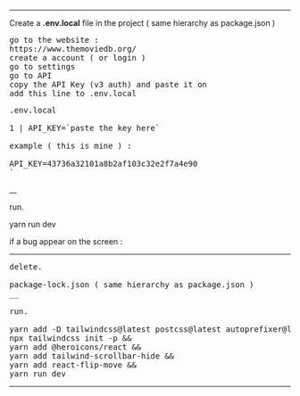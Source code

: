 ___

Create a 
**.env.local**
file in the project ( same hierarchy as package.json ) 

<pre>
go to the website : 
https://www.themoviedb.org/ 
create a account ( or login ) 
go to settings 
go to API 
copy the API Key (v3 auth) and paste it on
add this line to .env.local
</pre>

<pre>.env.local 

1 | API_KEY=`paste the key here`

example ( this is mine ) : 

API_KEY=43736a32101a8b2af103c32e2f7a4e90
`</pre>
__

run.

yarn run dev 

</pre>
if a bug appear on the screen : 

_______
<pre>
delete.

package-lock.json ( same hierarchy as package.json ) 
__

run.

yarn add -D tailwindcss@latest postcss@latest autoprefixer@latest && 
npx tailwindcss init -p && 
yarn add @heroicons/react && 
yarn add tailwind-scrollbar-hide &&
yarn add react-flip-move &&
yarn run dev
</pre>
_______
